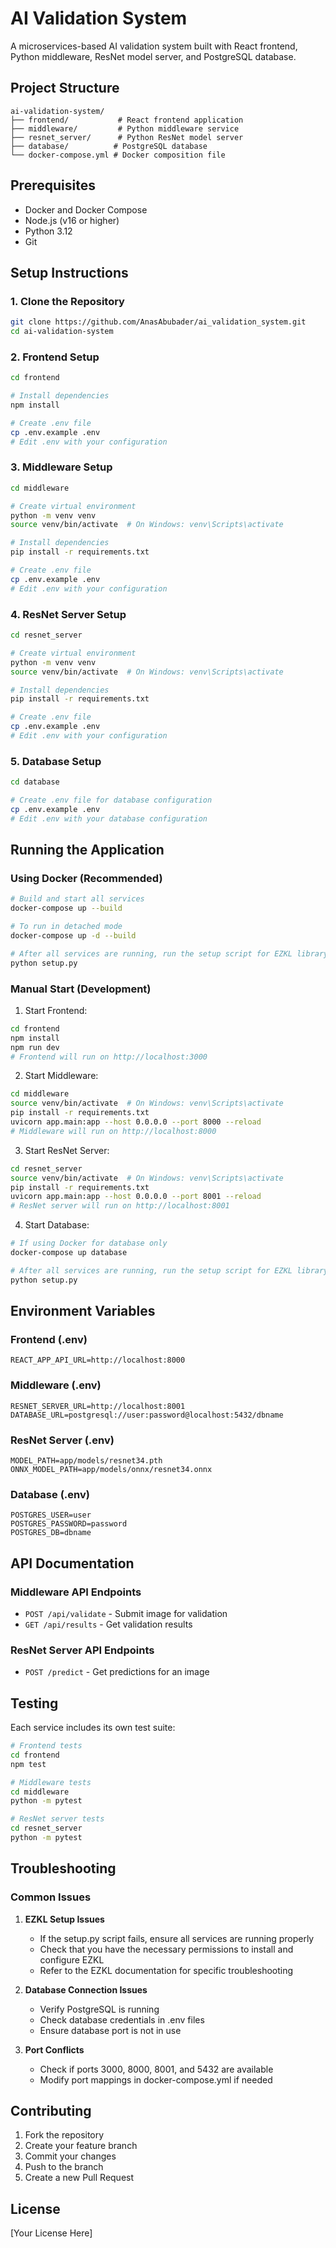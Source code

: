 # AI Validation System

A microservices-based AI validation system built with React frontend, Python middleware, ResNet model server, and PostgreSQL database.

## Project Structure
```
ai-validation-system/
├── frontend/           # React frontend application
├── middleware/         # Python middleware service
├── resnet_server/      # Python ResNet model server
├── database/          # PostgreSQL database
└── docker-compose.yml # Docker composition file
```

## Prerequisites
- Docker and Docker Compose
- Node.js (v16 or higher)
- Python 3.12
- Git

## Setup Instructions

### 1. Clone the Repository
```bash
git clone https://github.com/AnasAbubader/ai_validation_system.git
cd ai-validation-system
```

### 2. Frontend Setup
```bash
cd frontend

# Install dependencies
npm install

# Create .env file
cp .env.example .env
# Edit .env with your configuration
```

### 3. Middleware Setup
```bash
cd middleware

# Create virtual environment
python -m venv venv
source venv/bin/activate  # On Windows: venv\Scripts\activate

# Install dependencies
pip install -r requirements.txt

# Create .env file
cp .env.example .env
# Edit .env with your configuration
```

### 4. ResNet Server Setup
```bash
cd resnet_server

# Create virtual environment
python -m venv venv
source venv/bin/activate  # On Windows: venv\Scripts\activate

# Install dependencies
pip install -r requirements.txt

# Create .env file
cp .env.example .env
# Edit .env with your configuration
```

### 5. Database Setup
```bash
cd database

# Create .env file for database configuration
cp .env.example .env
# Edit .env with your database configuration
```

## Running the Application

### Using Docker (Recommended)
```bash
# Build and start all services
docker-compose up --build

# To run in detached mode
docker-compose up -d --build

# After all services are running, run the setup script for EZKL library
python setup.py
```

### Manual Start (Development)
1. Start Frontend:
```bash
cd frontend
npm install
npm run dev
# Frontend will run on http://localhost:3000
```

2. Start Middleware:
```bash
cd middleware
source venv/bin/activate  # On Windows: venv\Scripts\activate
pip install -r requirements.txt
uvicorn app.main:app --host 0.0.0.0 --port 8000 --reload
# Middleware will run on http://localhost:8000
```

3. Start ResNet Server:
```bash
cd resnet_server
source venv/bin/activate  # On Windows: venv\Scripts\activate
pip install -r requirements.txt
uvicorn app.main:app --host 0.0.0.0 --port 8001 --reload
# ResNet server will run on http://localhost:8001
```

4. Start Database:
```bash
# If using Docker for database only
docker-compose up database

# After all services are running, run the setup script for EZKL library
python setup.py
```

## Environment Variables

### Frontend (.env)
```
REACT_APP_API_URL=http://localhost:8000
```

### Middleware (.env)
```
RESNET_SERVER_URL=http://localhost:8001
DATABASE_URL=postgresql://user:password@localhost:5432/dbname
```

### ResNet Server (.env)
```
MODEL_PATH=app/models/resnet34.pth
ONNX_MODEL_PATH=app/models/onnx/resnet34.onnx
```

### Database (.env)
```
POSTGRES_USER=user
POSTGRES_PASSWORD=password
POSTGRES_DB=dbname
```

## API Documentation

### Middleware API Endpoints
- `POST /api/validate` - Submit image for validation
- `GET /api/results` - Get validation results

### ResNet Server API Endpoints
- `POST /predict` - Get predictions for an image

## Testing
Each service includes its own test suite:

```bash
# Frontend tests
cd frontend
npm test

# Middleware tests
cd middleware
python -m pytest

# ResNet server tests
cd resnet_server
python -m pytest
```

## Troubleshooting

### Common Issues
1. **EZKL Setup Issues**
   - If the setup.py script fails, ensure all services are running properly
   - Check that you have the necessary permissions to install and configure EZKL
   - Refer to the EZKL documentation for specific troubleshooting

2. **Database Connection Issues**
   - Verify PostgreSQL is running
   - Check database credentials in .env files
   - Ensure database port is not in use

2. **Port Conflicts**
   - Check if ports 3000, 8000, 8001, and 5432 are available
   - Modify port mappings in docker-compose.yml if needed

## Contributing
1. Fork the repository
2. Create your feature branch
3. Commit your changes
4. Push to the branch
5. Create a new Pull Request

## License
[Your License Here]